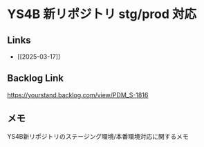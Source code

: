 # YS4B 新リポジトリ stg/prod 対応

## Links

- [[2025-03-17]]

## Backlog Link

https://yourstand.backlog.com/view/PDM_S-1816

## メモ

YS4B新リポジトリのステージング環境/本番環境対応に関するメモ